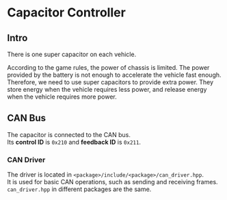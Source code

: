# Capacitor Controller

## Intro

There is one super capacitor on each vehicle.

According to the game rules, the power of chassis is limited.
The power provided by the battery is not enough to accelerate the vehicle fast enough.
Therefore, we need to use super capacitors to provide extra power.
They store energy when the vehicle requires less power, and release energy when the vehicle requires more power.

## CAN Bus

The capacitor is connected to the CAN bus. \
Its **control ID** is `0x210` and **feedback ID** is `0x211`.

### CAN Driver

The driver is located in `<package>/include/<package>/can_driver.hpp`. \
It is used for basic CAN operations, such as sending and receiving frames. \
`can_driver.hpp` in different packages are the same.
